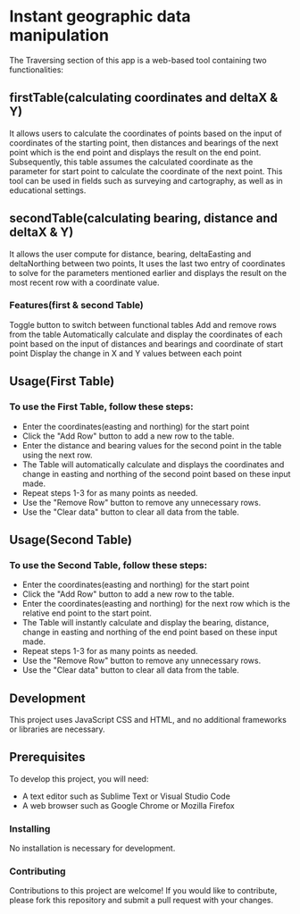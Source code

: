# Instant geographic data manipulation

The Traversing section of this app is a web-based tool containing two functionalities:

## firstTable(calculating coordinates and deltaX & Y)

It allows users to calculate the coordinates of points based on the input of coordinates of the starting point, then distances and bearings of the next point which is the end point and displays the result on the end point. Subsequently, this table assumes the calculated coordinate as the parameter for start point to calculate the coordinate of the next point. This tool can be used in fields such as surveying and cartography, as well as in educational settings.

## secondTable(calculating bearing, distance and deltaX & Y)

It allows the user compute for distance, bearing, deltaEasting and deltaNorthing between two points, It uses the last two entry of coordinates to solve for the parameters mentioned earlier and displays the result on the most recent row with a coordinate value.

### Features(first & second Table)

Toggle button to switch between functional tables
Add and remove rows from the table
Automatically calculate and display the coordinates of each point based on the input of distances and bearings and coordinate of start point
Display the change in X and Y values between each point

## Usage(First Table)

### To use the **First Table**, follow these steps:

- Enter the coordinates(easting and northing) for the start point
- Click the "Add Row" button to add a new row to the table.
- Enter the distance and bearing values for the second point in the table using the next row.
- The Table will automatically calculate and displays the coordinates and change in easting and northing of the second point based on these input made.
- Repeat steps 1-3 for as many points as needed.
- Use the "Remove Row" button to remove any unnecessary rows.
- Use the "Clear data" button to clear all data from the table.

## Usage(Second Table)

### To use the **Second Table**, follow these steps:

- Enter the coordinates(easting and northing) for the start point
- Click the "Add Row" button to add a new row to the table.
- Enter the coordinates(easting and northing) for the next row which is the relative end point to the start point.
- The Table will instantly calculate and display the bearing, distance, change in easting and northing of the end point based on these input made.
- Repeat steps 1-3 for as many points as needed.
- Use the "Remove Row" button to remove any unnecessary rows.
- Use the "Clear data" button to clear all data from the table.

## Development

This project uses JavaScript CSS and HTML, and no additional frameworks or libraries are necessary.

## Prerequisites

To develop this project, you will need:

- A text editor such as Sublime Text or Visual Studio Code
- A web browser such as Google Chrome or Mozilla Firefox

### Installing

No installation is necessary for development.

### Contributing

Contributions to this project are welcome! If you would like to contribute, please fork this repository and submit a pull request with your changes.
